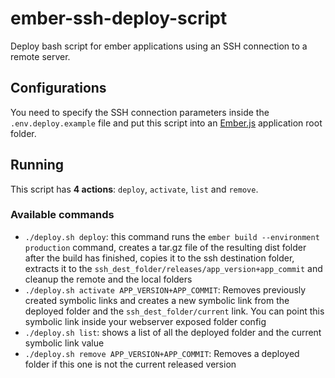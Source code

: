 # ember-ssh-deploy-script
Deploy bash script for ember applications using an SSH connection to a remote server.

## Configurations
You need to specify the SSH connection parameters inside the `.env.deploy.example` file and put this script into an [Ember.js](https://emberjs.com/) application root folder.

## Running
This script has **4 actions**: `deploy`, `activate`, `list` and `remove`.

### Available commands
- `./deploy.sh deploy`: this command runs the `ember build --environment production` command, creates a tar.gz file of the resulting dist folder after the build has finished, copies it to the ssh destination folder, extracts it to the `ssh_dest_folder/releases/app_version+app_commit` and cleanup the remote and the local folders
- `./deploy.sh activate APP_VERSION+APP_COMMIT`: Removes previously created symbolic links and creates a new symbolic link from the deployed folder and the `ssh_dest_folder/current` link. You can point this symbolic link inside your webserver exposed folder config
- `./deploy.sh list`: shows a list of all the deployed folder and the current symbolic link value
- `./deploy.sh remove APP_VERSION+APP_COMMIT`: Removes a deployed folder if this one is not the current released version
